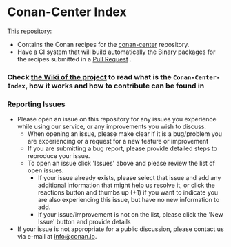 # Conan-Center Index

[This repository](https://github.com/conan-io/conan-center-index):

  - Contains the Conan recipes for the [conan-center](https://bintray.com/conan/conan-center) repository.
  - Have a CI system that will build automatically the Binary packages for the recipes submitted in a [Pull Request](https://github.com/conan-io/conan-center-index/pulls) .


### Check [the Wiki of the project](https://github.com/conan-io/conan-center-index/wiki) to read what is the `Conan-Center-Index`, how it works and how to contribute can be found in 


### Reporting Issues

* Please open an issue on this repository for any issues you experience while using our service, 
  or any improvements you wish to discuss.
  * When opening an issue, please make clear if it is a bug/problem you are experiencing or a request
    for a new feature or improvement
  * If you are submitting a bug report, please provide detailed steps to reproduce your issue. 
  * To open an issue click 'Issues' above and please review the list of open issues.
    * If your issue already exists, please select that issue and add any additional information that might 
      help us resolve it, or click the reactions button and thumbs up (+1) if you want to indicate you are also 
      experiencing this issue, but have no new information to add.
    * If your issue/improvement is not on the list, please click the 'New Issue' button and provide details
* If your issue is not appropriate for a public discussion, please contact us via e-mail at info@conan.io.
